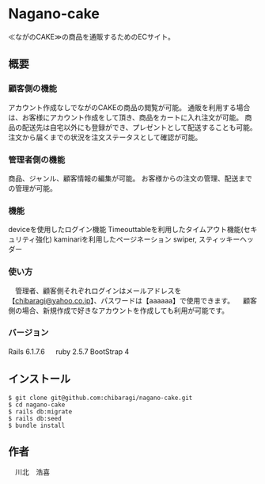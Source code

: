 # Nagano-cake
≪ながのCAKE≫の商品を通販するためのECサイト。

## 概要
### 顧客側の機能

アカウント作成なしでながのCAKEの商品の閲覧が可能。
通販を利用する場合は、お客様にアカウント作成をして頂き、商品をカートに入れ注文が可能。
商品の配送先は自宅以外にも登録ができ、プレゼントとして配送することも可能。
注文から届くまでの状況を注文ステータスとして確認が可能。
### 管理者側の機能

商品、ジャンル、顧客情報の編集が可能。
お客様からの注文の管理、配送までの管理が可能。

### 機能
deviceを使用したログイン機能
Timeouttableを利用したタイムアウト機能(セキュリティ強化)
kaminariを利用したページネーション
swiper, スティッキーヘッダー

### 使い方
　管理者、顧客側それぞれログインはメールアドレスを【chibaragi@yahoo.co.jp】、パスワードは【aaaaaa】で使用できます。 　顧客側の場合、新規作成で好きなアカウントを作成しても利用が可能です。

### バージョン
Rails 6.1.7.6 　
ruby 2.5.7
BootStrap 4 
  

## インストール
```terminal
$ git clone git@github.com:chibaragi/nagano-cake.git
$ cd nagano-cake
$ rails db:migrate
$ rails db:seed
$ bundle install
```
## 作者
　川北　浩喜

